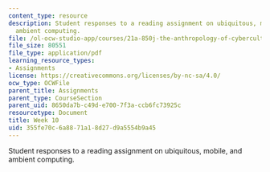 ```yaml
---
content_type: resource
description: Student responses to a reading assignment on ubiquitous, mobile, and
  ambient computing.
file: /ol-ocw-studio-app/courses/21a-850j-the-anthropology-of-cybercultures-spring-2009/355fe70c6a8871a18d27d9a5554b9a45_MIT21A_850Js09_week10.pdf
file_size: 80551
file_type: application/pdf
learning_resource_types:
- Assignments
license: https://creativecommons.org/licenses/by-nc-sa/4.0/
ocw_type: OCWFile
parent_title: Assignments
parent_type: CourseSection
parent_uid: 8650da7b-c49d-e700-7f3a-ccb6fc73925c
resourcetype: Document
title: Week 10
uid: 355fe70c-6a88-71a1-8d27-d9a5554b9a45
---
```

Student responses to a reading assignment on ubiquitous, mobile, and ambient computing.
